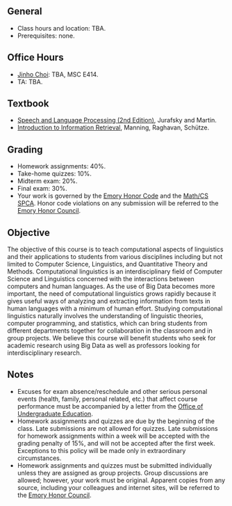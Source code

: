 ## General

* Class hours and location: TBA.
* Prerequisites: none.

## Office Hours
* [Jinho Choi](http://mathcs.emory.edu/~choi): TBA, MSC E414.
* TA: TBA.

## Textbook

* [Speech and Language Processing (2nd Edition)](http://www.cs.colorado.edu/~martin/slp2.html), Jurafsky and Martin.
* [Introduction to Information Retrieval](http://informationretrieval.org), Manning, Raghavan, Schütze.

## Grading

* Homework assignments: 40%.
* Take-home quizzes: 10%.
* Midterm exam: 20%.
* Final exam: 30%.
* Your work is governed by the [Emory Honor Code](http://catalog.college.emory.edu/academic/policy/honor_code.html) and the [Math/CS SPCA](http://mathcs.emory.edu/spca.php). Honor code violations on any submission will be referred to the [Emory Honor Council](http://college.emory.edu/home/academic/honor-council/).

## Objective

The objective of this course is to teach computational aspects of linguistics and their applications to students from various disciplines including but not limited to Computer Science, Linguistics, and Quantitative Theory and Methods. Computational linguistics is an interdisciplinary field of Computer Science and Linguistics concerned with the interactions between computers and human languages. As the use of Big Data becomes more important, the need of computational linguistics grows rapidly because it gives useful ways of analyzing and extracting information from texts in human languages with a minimum of human effort. Studying computational linguistics naturally involves the understanding of linguistic theories, computer programming, and statistics, which can bring students from different departments together for collaboration in the classroom and in group projects. We believe this course will benefit students who seek for academic research using Big Data as well as professors looking for interdisciplinary research.

## Notes

* Excuses for exam absence/reschedule and other serious personal events (health, family, personal related, etc.) that affect course performance must be accompanied by a letter from the [Office of Undergraduate Education](http://college.emory.edu/home/administration/office/undergraduate/).
* Homework assignments and quizzes are due by the beginning of the class. Late submissions are not allowed for quizzes.  Late submissions for homework assignments within a week will be accepted with the grading penalty of 15%, and will not be accepted after the first week. Exceptions to this policy will be made only in extraordinary circumstances.
* Homework assignments and quizzes must be submitted individually unless they are assigned as group projects. Group discussions are allowed; however, your work must be original. Apparent copies from any source, including your colleagues and internet sites, will be referred to the [Emory Honor Council](http://college.emory.edu/home/academic/honor-council/).
